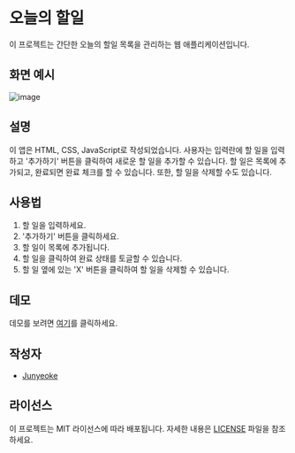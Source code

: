 # 오늘의 할일

이 프로젝트는 간단한 오늘의 할일 목록을 관리하는 웹 애플리케이션입니다.

## 화면 예시

![image](https://github.com/bugger0330/BookHub/assets/126323071/60e27217-58e4-48aa-bbba-6dcc9a3b1001)

## 설명

이 앱은 HTML, CSS, JavaScript로 작성되었습니다. 사용자는 입력란에 할 일을 입력하고 '추가하기' 버튼을 클릭하여 새로운 할 일을 추가할 수 있습니다. 할 일은 목록에 추가되고, 완료되면 완료 체크를 할 수 있습니다. 또한, 할 일을 삭제할 수도 있습니다.

## 사용법

1. 할 일을 입력하세요.
2. '추가하기' 버튼을 클릭하세요.
3. 할 일이 목록에 추가됩니다.
4. 할 일을 클릭하여 완료 상태를 토글할 수 있습니다.
5. 할 일 옆에 있는 'X' 버튼을 클릭하여 할 일을 삭제할 수 있습니다.

## 데모

데모를 보려면 [여기](https://junyeoke.github.io/todolist/)를 클릭하세요.

## 작성자

- [Junyeoke](https://github.com/junyeoke)

## 라이선스

이 프로젝트는 MIT 라이선스에 따라 배포됩니다. 자세한 내용은 [LICENSE](LICENSE) 파일을 참조하세요.
